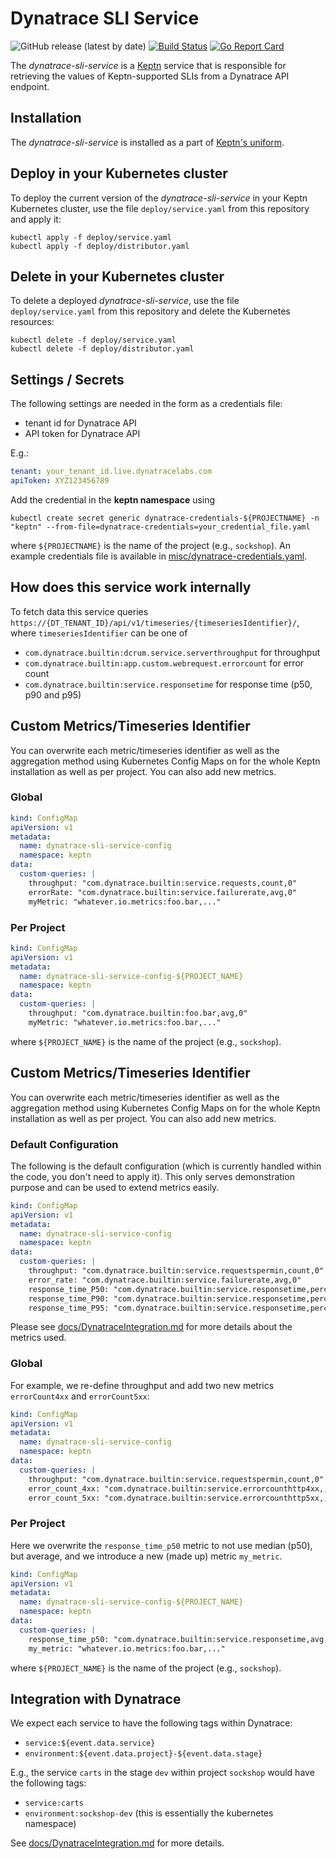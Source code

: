 # Dynatrace SLI Service
![GitHub release (latest by date)](https://img.shields.io/github/v/release/keptn-contrib/dynatrace-sli-service)
[![Build Status](https://travis-ci.org/keptn-contrib/dynatrace-sli-service.svg?branch=master)](https://travis-ci.org/keptn-contrib/dynatrace-sli-service)
[![Go Report Card](https://goreportcard.com/badge/github.com/keptn-contrib/dynatrace-sli-service)](https://goreportcard.com/report/github.com/keptn-contrib/dynatrace-sli-service)

The *dynatrace-sli-service* is a [Keptn](https://keptn.sh) service that is responsible for retrieving the values of Keptn-supported SLIs from a Dynatrace API endpoint.

## Installation

The *dynatrace-sli-service* is installed as a part of [Keptn's uniform](https://keptn.sh).

## Deploy in your Kubernetes cluster

To deploy the current version of the *dynatrace-sli-service* in your Keptn Kubernetes cluster, use the file `deploy/service.yaml` from this repository and apply it:

```console
kubectl apply -f deploy/service.yaml
kubectl apply -f deploy/distributor.yaml
```

## Delete in your Kubernetes cluster

To delete a deployed *dynatrace-sli-service*, use the file `deploy/service.yaml` from this repository and delete the Kubernetes resources:

```console
kubectl delete -f deploy/service.yaml
kubectl delete -f deploy/distributor.yaml
```

## Settings / Secrets

The following settings are needed in the form as a credentials file:

* tenant id for Dynatrace API
* API token for Dynatrace API

E.g.:
```yaml
tenant: your_tenant_id.live.dynatracelabs.com
apiToken: XYZ123456789
```
Add the credential in the **keptn namespace** using
```console
kubectl create secret generic dynatrace-credentials-${PROJECTNAME} -n "keptn" --from-file=dynatrace-credentials=your_credential_file.yaml
```
where `${PROJECTNAME}` is the name of the project (e.g., `sockshop`). An example credentials file is available in 
 [misc/dynatrace-credentials.yaml](misc/dynatrace-credentials.yaml).

## How does this service work internally

To fetch data this service queries ``https://{DT_TENANT_ID}/api/v1/timeseries/{timeseriesIdentifier}/``, where 
 `timeseriesIdentifier` can be one of

* `com.dynatrace.builtin:dcrum.service.serverthroughput` for throughput
* `com.dynatrace.builtin:app.custom.webrequest.errorcount` for error count
* `com.dynatrace.builtin:service.responsetime` for response time (p50, p90 and p95)

## Custom Metrics/Timeseries Identifier

You can overwrite each metric/timeseries identifier as well as the aggregation method using Kubernetes Config Maps on
 for the whole Keptn installation as well as per project. You can also add new metrics.


### Global
```yaml
kind: ConfigMap
apiVersion: v1
metadata:
  name: dynatrace-sli-service-config
  namespace: keptn
data:
  custom-queries: |
    throughput: "com.dynatrace.builtin:service.requests,count,0"
    errorRate: "com.dynatrace.builtin:service.failurerate,avg,0"
    myMetric: "whatever.io.metrics:foo.bar,..."
```


### Per Project

```yaml
kind: ConfigMap
apiVersion: v1
metadata:
  name: dynatrace-sli-service-config-${PROJECT_NAME}
  namespace: keptn
data:
  custom-queries: |
    throughput: "com.dynatrace.builtin:foo.bar,avg,0"
    myMetric: "whatever.io.metrics:foo.bar,..."
```
where `${PROJECT_NAME}` is the name of the project (e.g., `sockshop`). 

## Custom Metrics/Timeseries Identifier

You can overwrite each metric/timeseries identifier as well as the aggregation method using Kubernetes Config Maps on
 for the whole Keptn installation as well as per project. You can also add new metrics.
 

### Default Configuration
The following is the default configuration (which is currently handled within the code, you don't need to apply it). 
 This only serves demonstration purpose and can be used to extend metrics easily.
 
```yaml
kind: ConfigMap
apiVersion: v1
metadata:
  name: dynatrace-sli-service-config
  namespace: keptn
data:
  custom-queries: |
    throughput: "com.dynatrace.builtin:service.requestspermin,count,0"
    error_rate: "com.dynatrace.builtin:service.failurerate,avg,0"
    response_time_P50: "com.dynatrace.builtin:service.responsetime,percentile,50"
    response_time_P90: "com.dynatrace.builtin:service.responsetime,percentile,90"
    response_time_P95: "com.dynatrace.builtin:service.responsetime,percentile,95"
```

Please see [docs/DynatraceIntegration.md](docs/DynatraceIntegration.md) for more details about the metrics used.

### Global
For example, we re-define throughput and add two new metrics `errorCount4xx` and `errorCount5xx`:
```yaml
kind: ConfigMap
apiVersion: v1
metadata:
  name: dynatrace-sli-service-config
  namespace: keptn
data:
  custom-queries: |
    throughput: "com.dynatrace.builtin:service.requestspermin,count,0"
    error_count_4xx: "com.dynatrace.builtin:service.errorcounthttp4xx,,0"
    error_count_5xx: "com.dynatrace.builtin:service.errorcounthttp5xx,,0"
```


### Per Project
Here we overwrite the `response_time_p50` metric to not use median (p50), but average, and we introduce a new (made up)
 metric `my_metric`.
```yaml
kind: ConfigMap
apiVersion: v1
metadata:
  name: dynatrace-sli-service-config-${PROJECT_NAME}
  namespace: keptn
data:
  custom-queries: |
    response_time_p50: "com.dynatrace.builtin:service.responsetime,avg,0"
    my_metric: "whatever.io.metrics:foo.bar,..."
```
where `${PROJECT_NAME}` is the name of the project (e.g., `sockshop`). 

## Integration with Dynatrace

We expect each service to have the following tags within Dynatrace:

* ``service:${event.data.service}``
* ``environment:${event.data.project}-${event.data.stage}``

E.g., the service `carts` in the stage `dev` within project `sockshop` would have the following tags:

* ``service:carts``
* ``environment:sockshop-dev`` (this is essentially the kubernetes namespace)

See [docs/DynatraceIntegration.md](docs/DynatraceIntegration.md) for more details.

